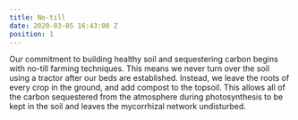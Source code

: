 ```yaml
---
title: No-till
date: 2020-03-05 16:43:00 Z
position: 1
---
```


Our commitment to building healthy soil and sequestering carbon begins with no-till farming techniques. This means we never turn over the soil using a tractor after our beds are established. Instead, we leave the roots of every crop in the ground, and add compost to the topsoil. This allows all of the carbon sequestered from the atmosphere during photosynthesis to be kept in the soil and leaves the mycorrhizal network undisturbed.